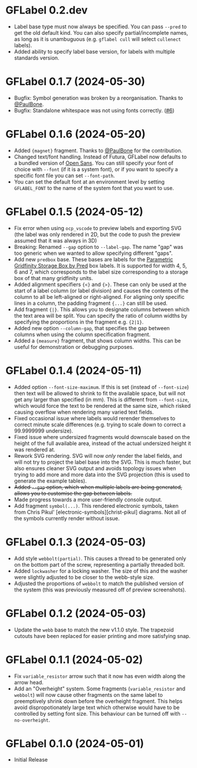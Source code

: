 # GFLabel 0.2.dev

- Label base type must now always be specified. You can pass `--pred` to
  get the old default kind. You can also specify partial/incomplete
  names, as long as it is unambuguous (e.g. `gflabel cull` will select
  `cullenect` labels).
- Added ability to specify label base version, for labels with multiple
  standards version.

# GFLabel 0.1.7 (2024-05-30)

- Bugfix: Symbol generation was broken by a reorganisation. Thanks to [@PaulBone](https://github.com/PaulBone).
- Bugfix: Standalone whitespace was not using fonts correctly. ([#6](https://github.com/ndevenish/gflabel/issues/6))

# GFLabel 0.1.6 (2024-05-20)

- Added `{magnet}` fragment. Thanks to [@PaulBone](https://github.com/PaulBone)
  for the contribution.
- Changed text/font handling. Instead of Futura, GFLabel now defaults to a
  bundled version of [Open Sans][opensans]. You can still specify your
  font of choice with `--font` (if it is a system font), or if you want to
  specify a specific font file you can set `--font-path`.
- You can set the default font at an environment level by setting `GFLABEL_FONT`
  to the name of the system font that you want to use.

[opensans]: https://github.com/googlefonts/opensans

# GFLabel 0.1.5 (2024-05-12)

- Fix error when using `ocp_vscode` to preview labels and exporting SVG (the
  label was only rendered in 2D, but the code to push the preview assumed that
  it was always in 3D)
- Breaking: Renamed `--gap` option to `--label-gap`. The name "gap" was too
  generic when we wanted to allow specifying different "gaps".
- Add new `predbox` base. These bases are labels for the [Parametric Gridfinity Storage Box by Pred][predbox]
  box labels. It is supported for width 4, 5, 6 and 7, which corresponds to the
  label size corresponding to a storage box of that many gridfinity units.
- Added alignment specifiers `{<}` and `{>}`. These can only be used at the
  start of a label column (or label division) and causes the contents of the
  column to all be left-aligned or right-aligned. For aligning only specific
  lines in a column, the padding fragment `{...}` can still be used.
- Add fragment `{|}`. This allows you to designate columns between which
  the text area will be split. You can specify the ratio of column widths
  by specifying the proportions in the fragment e.g. `{2|1}`.
- Added new option `--column-gap`, that specifies the gap between columns when
  using the column specification fragment.
- Added a `{measure}` fragment, that shows column widths. This can be useful
  for demonstration or debugging purposes.

[predbox]: https://www.printables.com/model/543553-gridfinity-storage-box-by-pred-now-parametric

# GFLabel 0.1.4 (2024-05-11)

- Added option `--font-size-maximum`. If this is set (instead of `--font-size`)
  then text will be allowed to shrink to fit the available space, but will not
  get any larger than specified (in mm). This is different from `--font-size`,
  which would force the text to be rendered at the same size, which risked
  causing overflow when rendering many varied text fields.
- Fixed occasional issue where labels would rerender themselves to correct
  minute scale differences (e.g. trying to scale down to correct a 99.9999999
  undersize).
- Fixed issue where undersized fragments would downscale based on the height of
  the full available area, instead of the actual undersized height it was
  rendered at.
- Rework SVG rendering. SVG will now _only_ render the label fields, and will
  not try to project the label base into the SVG. This is much faster, but also
  ensures cleaner SVG output and avoids topology issues when trying to add more
  and more data into the SVG projection (this is used to generate the example
  tables).
- ~~Added `--gap` option, which when multiple labels are being generated, allows
  you to customise the gap between labels.~~
- Made progress towards a more user-friendly console output.
- Add fragment `symbol(...)`. This rendered electronic symbols, taken from
  Chris Pikul' [electronic-symbols][christ-pikul] diagrams. Not all of the
  symbols currently render without issue.

[chris-pikul]: https://github.com/chris-pikul/electronic-symbols

# GFLabel 0.1.3 (2024-05-03)

- Add style `webbolt(partial)`. This causes a thread to be generated only on
  the bottom part of the screw, representing a partially threaded bolt.
- Added `lockwasher` for a locking washer. The size of this and the washer
  were slightly adjusted to be closer to the webb-style size.
- Adjusted the proportions of `webbolt` to match the published version of the
  system (this was previously measured off of preview screenshots).

# GFLabel 0.1.2 (2024-05-03)

- Update the `webb` base to match the new v1.1.0 style. The trapezoid cutouts
  have been replaced for easier printing and more satisfying snap.

# GFLabel 0.1.1 (2024-05-02)

- Fix `variable_resistor` arrow such that it now has even width along the
  arrow head.
- Add an "Overheight" system. Some fragments (`variable_resistor` and
  `webbolt`) will now cause other fragments on the same label to preemptively
  shrink down before the overheight fragment. This helps avoid
  dispropotionately large text which otherwise would have to be controlled by
  setting font size. This behaviour can be turned off with `--no-overheight`.


# GFLabel 0.1.0 (2024-05-01)
- Initial Release


